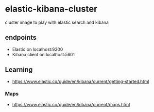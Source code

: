 # elastic-kibana-cluster
cluster image to play with elastic search and kibana

## endpoints
* Elastic on localhost:9200
* Kibana client on localhost:5601

## Learning
* https://www.elastic.co/guide/en/kibana/current/getting-started.html

### Maps
* https://www.elastic.co/guide/en/kibana/current/maps.html


